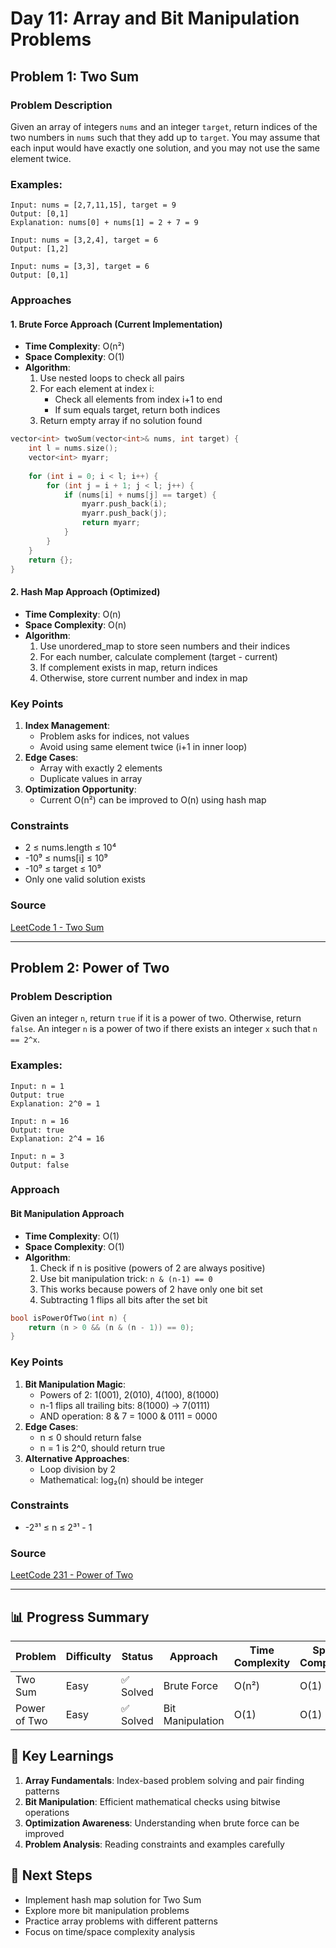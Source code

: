 # Day 11: Array and Bit Manipulation Problems

## Problem 1: Two Sum

### Problem Description

Given an array of integers `nums` and an integer `target`, return indices of the two numbers in `nums` such that they add up to `target`. You may assume that each input would have exactly one solution, and you may not use the same element twice.

### Examples:

```
Input: nums = [2,7,11,15], target = 9
Output: [0,1]
Explanation: nums[0] + nums[1] = 2 + 7 = 9

Input: nums = [3,2,4], target = 6
Output: [1,2]

Input: nums = [3,3], target = 6
Output: [0,1]
```

### Approaches

#### 1. Brute Force Approach (Current Implementation)

- **Time Complexity**: O(n²)
- **Space Complexity**: O(1)
- **Algorithm**:
  1. Use nested loops to check all pairs
  2. For each element at index i:
     - Check all elements from index i+1 to end
     - If sum equals target, return both indices
  3. Return empty array if no solution found

```cpp
vector<int> twoSum(vector<int>& nums, int target) {
    int l = nums.size();
    vector<int> myarr;
    
    for (int i = 0; i < l; i++) {
        for (int j = i + 1; j < l; j++) {
            if (nums[i] + nums[j] == target) {
                myarr.push_back(i);
                myarr.push_back(j);
                return myarr;
            }
        }
    }
    return {};
}
```

#### 2. Hash Map Approach (Optimized)

- **Time Complexity**: O(n)
- **Space Complexity**: O(n)
- **Algorithm**:
  1. Use unordered_map to store seen numbers and their indices
  2. For each number, calculate complement (target - current)
  3. If complement exists in map, return indices
  4. Otherwise, store current number and index in map

### Key Points

1. **Index Management**:
   - Problem asks for indices, not values
   - Avoid using same element twice (i+1 in inner loop)
2. **Edge Cases**:
   - Array with exactly 2 elements
   - Duplicate values in array
3. **Optimization Opportunity**:
   - Current O(n²) can be improved to O(n) using hash map

### Constraints

- 2 ≤ nums.length ≤ 10⁴
- -10⁹ ≤ nums[i] ≤ 10⁹
- -10⁹ ≤ target ≤ 10⁹
- Only one valid solution exists

### Source

[LeetCode 1 - Two Sum](https://leetcode.com/problems/two-sum)

---

## Problem 2: Power of Two

### Problem Description

Given an integer `n`, return `true` if it is a power of two. Otherwise, return `false`. An integer `n` is a power of two if there exists an integer `x` such that `n == 2^x`.

### Examples:

```
Input: n = 1
Output: true
Explanation: 2^0 = 1

Input: n = 16
Output: true
Explanation: 2^4 = 16

Input: n = 3
Output: false
```

### Approach

#### Bit Manipulation Approach

- **Time Complexity**: O(1)
- **Space Complexity**: O(1)
- **Algorithm**:
  1. Check if n is positive (powers of 2 are always positive)
  2. Use bit manipulation trick: `n & (n-1) == 0`
  3. This works because powers of 2 have only one bit set
  4. Subtracting 1 flips all bits after the set bit

```cpp
bool isPowerOfTwo(int n) {
    return (n > 0 && (n & (n - 1)) == 0);
}
```

### Key Points

1. **Bit Manipulation Magic**:
   - Powers of 2: 1(001), 2(010), 4(100), 8(1000)
   - n-1 flips all trailing bits: 8(1000) → 7(0111)
   - AND operation: 8 & 7 = 1000 & 0111 = 0000
2. **Edge Cases**:
   - n ≤ 0 should return false
   - n = 1 is 2^0, should return true
3. **Alternative Approaches**:
   - Loop division by 2
   - Mathematical: log₂(n) should be integer

### Constraints

- -2³¹ ≤ n ≤ 2³¹ - 1

### Source

[LeetCode 231 - Power of Two](https://leetcode.com/problems/power-of-two)

---

## 📊 Progress Summary

| Problem | Difficulty | Status | Approach | Time Complexity | Space Complexity |
|---------|------------|--------|----------|-----------------|------------------|
| Two Sum | Easy | ✅ Solved | Brute Force | O(n²) | O(1) |
| Power of Two | Easy | ✅ Solved | Bit Manipulation | O(1) | O(1) |

## 🎯 Key Learnings

1. **Array Fundamentals**: Index-based problem solving and pair finding patterns
2. **Bit Manipulation**: Efficient mathematical checks using bitwise operations
3. **Optimization Awareness**: Understanding when brute force can be improved
4. **Problem Analysis**: Reading constraints and examples carefully

## 🚀 Next Steps

- Implement hash map solution for Two Sum
- Explore more bit manipulation problems
- Practice array problems with different patterns
- Focus on time/space complexity analysis
